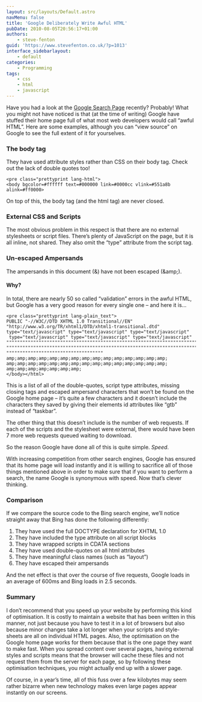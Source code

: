 ```yaml
---
layout: src/layouts/Default.astro
navMenu: false
title: 'Google Deliberately Write Awful HTML'
pubDate: 2010-08-05T20:56:17+01:00
authors:
    - steve-fenton
guid: 'https://www.stevefenton.co.uk/?p=1013'
interface_sidebarlayout:
    - default
categories:
    - Programming
tags:
    - css
    - html
    - javascript
---
```


Have you had a look at the [Google Search Page](https://www.google.co.uk/) recently? Probably! What you might not have noticed is that (at the time of writing) Google have stuffed their home page full of what most web developers would call “awful HTML”. Here are some examples, although you can “view source” on Google to see the full extent of it for yourselves.

### The body tag

They have used attribute styles rather than CSS on their body tag. Check out the lack of double quotes too!

```
<pre class="prettyprint lang-html">
<body bgcolor=#ffffff text=#000000 link=#0000cc vlink=#551a8b alink=#ff0000>
```
On top of this, the body tag (and the html tag) are never closed.

### External CSS and Scripts

The most obvious problem in this respect is that there are no external stylesheets or script files. There’s plenty of JavaScript on the page, but it is all inline, not shared. They also omit the “type” attribute from the script tag.

### Un-escaped Ampersands

The ampersands in this document (&amp;) have not been escaped (&amp;amp;).

#### Why?

In total, there are nearly 50 so called “validation” errors in the awful HTML, but Google has a very good reason for every single one – and here it is…

```
<pre class="prettyprint lang-plain_text">
PUBLIC "-//W3C//DTD XHTML 1.0 Transitional//EN" "http://www.w3.org/TR/xhtml1/DTD/xhtml1-transitional.dtd"
type="text/javascript" type="text/javascript" type="text/javascript"
 type="text/javascript" type="text/javascript" type="text/javascript"
""""""""""""""""""""""""""""""""""""""""""""""""""""""""""""""""""""""""""""""""""""""""""""""""""""""""
""""""""""""""""""""""""""""""""""""""""""""""""""""""""""""""""""""""""""""""""""""""""""""""""""""""""
""""""""""""""""""""""""""""""""""""
amp;amp;amp;amp;amp;amp;amp;amp;amp;amp;amp;amp;amp;amp;amp;
amp;amp;amp;amp;amp;amp;amp;amp;amp;amp;amp;amp;amp;amp;amp;
amp;amp;amp;amp;amp;amp;amp;
</body></html>
```
This is a list of all of the double-quotes, script type attributes, missing closing tags and escaped ampersand characters that won’t be found on the Google home page – it’s quite a few characters and it doesn’t include the characters they saved by giving their elements id attributes like “gtb” instead of “taskbar”.

The other thing that this doesn’t include is the number of web requests. If each of the scripts and the stylesheet were external, there would have been 7 more web requests queued waiting to download.

So the reason Google have done all of this is quite simple. *Speed*.

With increasing competition from other search engines, Google has ensured that its home page will load instantly and it is willing to sacrifice all of those things mentioned above in order to make sure that if you want to perform a search, the name Google is synonymous with speed. Now that’s clever thinking.

### Comparison

If we compare the source code to the Bing search engine, we’ll notice straight away that Bing has done the following differently:

1. They have used the full DOCTYPE declaration for XHTML 1.0
2. They have included the type attribute on all script blocks
3. They have wrapped scripts in CDATA sections
4. They have used double-quotes on all html attributes
5. They have meaningful class names (such as “layout”)
6. They have escaped their ampersands

And the net effect is that over the course of five requests, Google loads in an average of 600ms and Bing loads in 2.5 seconds.

### Summary

I don’t recommend that you speed up your website by performing this kind of optimisation. It is costly to maintain a website that has been written in this manner, not just because you have to test it in a lot of browsers but also because minor changes take a lot longer when your scripts and style-sheets are all on individual HTML pages. Also, the optimisation on the Google home page works for them because that is the one page they want to make fast. When you spread content over several pages, having external styles and scripts means that the browser will cache these files and not request them from the server for each page, so by following these optimisation techniques, you might actually end up with a slower page.

Of course, in a year’s time, all of this fuss over a few kilobytes may seem rather bizarre when new technology makes even large pages appear instantly on our screens.

</body></html>